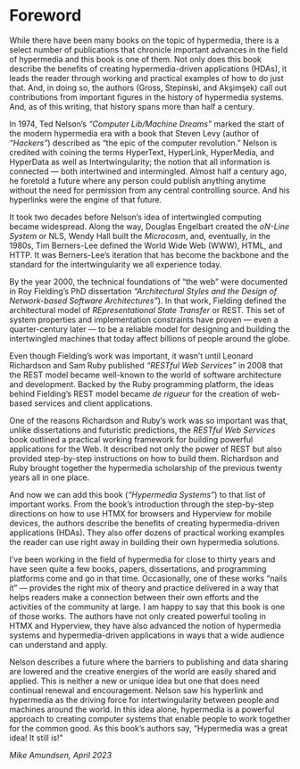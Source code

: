    

# Foreword

While there have been many books on the topic of hypermedia, there is a select number of publications that chronicle important advances in the field of hypermedia and this book is one of them. Not only does this book describe the benefits of creating hypermedia-driven applications (HDAs), it leads the reader through working and practical examples of how to do just that. And, in doing so, the authors (Gross, Stepinski, and Akşimşek) call out contributions from important figures in the history of hypermedia systems. And, as of this writing, that history spans more than half a century.

In 1974, Ted Nelson’s _“Computer Lib/Machine Dreams”_ marked the start of the modern hypermedia era with a book that Steven Levy (author of _“Hackers”_) described as “the epic of the computer revolution.” Nelson is credited with coining the terms HyperText, HyperLink, HyperMedia, and HyperData as well as Intertwingularity; the notion that all information is connected — both intertwined and intermingled. Almost half a century ago, he foretold a future where any person could publish anything anytime without the need for permission from any central controlling source. And his hyperlinks were the engine of that future.

It took two decades before Nelson’s idea of intertwingled computing became widespread. Along the way, Douglas Engelbart created the _oN-Line System_ or NLS, Wendy Hall built the _Microcosm_, and, eventually, in the 1980s, Tim Berners-Lee defined the World Wide Web (WWW), HTML, and HTTP. It was Berners-Lee’s iteration that has become the backbone and the standard for the intertwingularity we all experience today.

By the year 2000, the technical foundations of “the web” were documented in Roy Fielding’s PhD dissertation _“Architectural Styles and the Design of Network-based Software Architectures”_). In that work, Fielding defined the architectural model of _REpresentational State Transfer_ or REST. This set of system properties and implementation constraints have proven — even a quarter-century later — to be a reliable model for designing and building the intertwingled machines that today affect billions of people around the globe.

Even though Fielding’s work was important, it wasn’t until Leonard Richardson and Sam Ruby published _“RESTful Web Services”_ in 2008 that the REST model became well-known to the world of software architecture and development. Backed by the Ruby programming platform, the ideas behind Fielding’s REST model became _de rigueur_ for the creation of web-based services and client applications.

One of the reasons Richardson and Ruby’s work was so important was that, unlike dissertations and futuristic predictions, the _RESTful Web Services_ book outlined a practical working framework for building powerful applications for the Web. It described not only the power of REST but also provided step-by-step instructions on how to build them. Richardson and Ruby brought together the hypermedia scholarship of the previous twenty years all in one place.

And now we can add this book (_“Hypermedia Systems”_) to that list of important works. From the book’s introduction through the step-by-step directions on how to use HTMX for browsers and Hyperview for mobile devices, the authors describe the benefits of creating hypermedia-driven applications (HDAs). They also offer dozens of practical working examples the reader can use right away in building their own hypermedia solutions.

I’ve been working in the field of hypermedia for close to thirty years and have seen quite a few books, papers, dissertations, and programming platforms come and go in that time. Occasionally, one of these works “nails it” — provides the right mix of theory and practice delivered in a way that helps readers make a connection between their own efforts and the activities of the community at large. I am happy to say that this book is one of those works. The authors have not only created powerful tooling in HTMX and Hyperview, they have also advanced the notion of hypermedia systems and hypermedia-driven applications in ways that a wide audience can understand and apply.

Nelson describes a future where the barriers to publishing and data sharing are lowered and the creative energies of the world are easily shared and applied. This is neither a new or unique idea but one that does need continual renewal and encouragement. Nelson saw his hyperlink and hypermedia as the driving force for intertwingularity between people and machines around the world. In this idea alone, hypermedia is a powerful approach to creating computer systems that enable people to work together for the common good. As this book’s authors say, “Hypermedia was a great idea! It still is!”

_Mike Amundsen, April 2023_